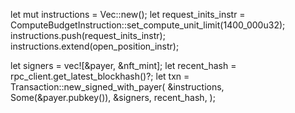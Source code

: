 let mut instructions = Vec::new();
let request_inits_instr = ComputeBudgetInstruction::set_compute_unit_limit(1400_000u32);
instructions.push(request_inits_instr);
instructions.extend(open_position_instr);

let signers = vec![&payer, &nft_mint];
let recent_hash = rpc_client.get_latest_blockhash()?;
let txn = Transaction::new_signed_with_payer(
    &instructions,
    Some(&payer.pubkey()),
    &signers,
    recent_hash,
);